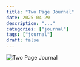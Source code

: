 ```yaml
---
title: "Two Page Journal"
date: 2025-04-29
description: "..."
categories: ["journal"]
tags: ["journal"]
draft: false
---
```


![Two Page Journal](featured.jpg)